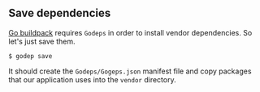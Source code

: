 ## Save dependencies

[Go buildpack](https://github.com/cloudfoundry/go-buildpack) requires `Godeps` in order to install vendor dependencies. So let's just save them.

```
$ godep save
```

It should create the `Godeps/Gogeps.json` manifest file and copy packages that our application uses into the `vendor` directory.
